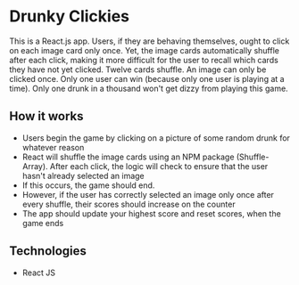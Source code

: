 # Drunky Clickies

This is a React.js app. Users, if they are behaving themselves, ought to click on each image card only once. Yet, the image cards automatically shuffle after each click, making it more difficult for the user to recall which cards they have not yet clicked. Twelve cards shuffle. An image can only be clicked once. Only one user can win (because only one user is playing at a time). Only one drunk in a thousand won't get dizzy from playing this game.

## How it works

- Users begin the game by clicking on a picture of some random drunk for whatever reason
- React will shuffle the image cards using an NPM package (Shuffle-Array). After each click, the logic will check to ensure that the user hasn't already selected an image
- If this occurs, the game should end.
- However, if the user has correctly selected an image only once after every shuffle, their scores should increase on the counter
- The app should update your highest score and reset scores, when the game ends

## Technologies

- React JS
